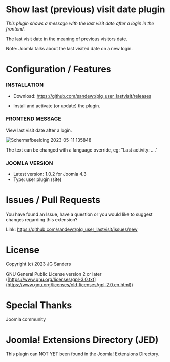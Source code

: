 # Show last (previous) visit date plugin

*This plugin shows a message with the last visit date after a login in the frontend.*

The last visit date in the meaning of previous visitors date.

Note: Joomla talks about the last visited date on a new login.


# Configuration / Features

### INSTALLATION ###

- Download: https://github.com/sandewt/plg_user_lastvisit/releases

- Install and activate (or update) the plugin.


### FRONTEND MESSAGE ###

View last visit date after a login.

![Schermafbeelding 2023-05-11 135848](https://github.com/sandewt/plg_user_lastvisit/assets/9271775/f731b2ff-36d3-4825-a827-4cc71ac5e888)

The text can be changed with a language override, eg: "Last activity: ...."

### JOOMLA VERSION ###

* Latest version: 1.0.2 for Joomla 4.3
* Type: user plugin (site)


# Issues / Pull Requests

You have found an Issue, have a question or you would like to suggest changes regarding this extension?

Link: https://github.com/sandewt/plg_user_lastvisit/issues/new

# License

Copyright (c) 2023 JG Sanders

GNU General Public License version 2 or later ([https://www.gnu.org/licenses/gpl-3.0.txt](https://www.gnu.org/licenses/old-licenses/gpl-2.0.en.html))

# Special Thanks

Joomla community

# Joomla! Extensions Directory (JED)

This plugin can NOT YET been found in the Joomla! Extensions Directory.
